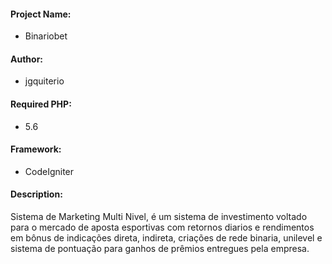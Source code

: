 #### Project Name:
- Binariobet

#### Author: 
- jgquiterio

#### Required PHP: 
- 5.6

#### Framework: 
- CodeIgniter

#### Description: 
Sistema de Marketing Multi Nivel, é um sistema de investimento voltado para o mercado de aposta esportivas com retornos diarios e rendimentos em bônus de indicações direta, indireta, criações de rede binaria, unilevel e sistema de pontuação para ganhos de prêmios entregues pela empresa.
